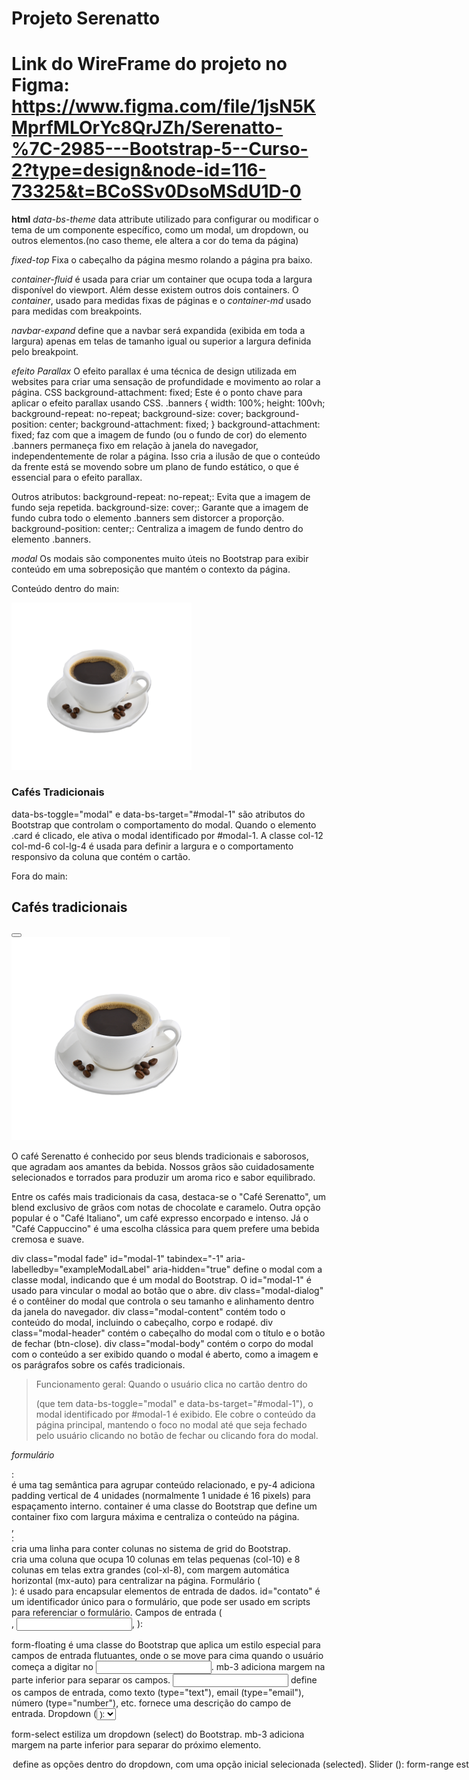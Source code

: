 # Projeto Serenatto

# Link do WireFrame do projeto no Figma: https://www.figma.com/file/1jsN5KMprfMLOrYc8QrJZh/Serenatto-%7C-2985---Bootstrap-5--Curso-2?type=design&node-id=116-73325&t=BCoSSv0DsoMSdU1D-0

**html**
*data-bs-theme* data attribute utilizado para configurar ou modificar o tema de um componente específico, como um modal, um dropdown, ou outros elementos.(no caso theme, ele altera a cor do tema da página)

*fixed-top* Fixa o cabeçalho da página mesmo rolando a página pra baixo.

*container-fluid* é usada para criar um container que ocupa toda a largura disponível do viewport. Além desse existem outros dois containers. O *container*, usado para medidas fixas de páginas e o *container-md* usado para medidas com breakpoints.

*navbar-expand* define que a navbar será expandida (exibida em toda a largura) apenas em telas de tamanho igual ou superior a largura definida pelo breakpoint.

*efeito Parallax* O efeito parallax é uma técnica de design utilizada em websites para criar uma sensação de profundidade e movimento ao rolar a página.
CSS background-attachment: fixed; Este é o ponto chave para aplicar o efeito parallax usando CSS.
.banners {
    width: 100%;
    height: 100vh;
    background-repeat: no-repeat;
    background-size: cover;
    background-position: center;
    background-attachment: fixed;
}
background-attachment: fixed; faz com que a imagem de fundo (ou o fundo de cor) do elemento .banners permaneça fixo em relação à janela do navegador, independentemente de rolar a página. Isso cria a ilusão de que o conteúdo da frente está se movendo sobre um plano de fundo estático, o que é essencial para o efeito parallax.

Outros atributos:
background-repeat: no-repeat;: Evita que a imagem de fundo seja repetida.
background-size: cover;: Garante que a imagem de fundo cubra todo o elemento .banners sem distorcer a proporção.
background-position: center;: Centraliza a imagem de fundo dentro do elemento .banners.

*modal* Os modais são componentes muito úteis no Bootstrap para exibir conteúdo em uma sobreposição que mantém o contexto da página.

Conteúdo dentro do main:
<div class="col-12 col-md-6 col-lg-4">
  <div class="card border-0 mx-auto btn" data-bs-toggle="modal" data-bs-target="#modal-1" style="width: 18rem;">
    <img src="./assets/produtos-cafe-tradicional.png" class="card-img-top" alt="Café preto.">
    <div class="card-body">
      <h3 class="card-text text-center fw-bold">Cafés Tradicionais</h3>
    </div>
  </div>
</div>
data-bs-toggle="modal" e data-bs-target="#modal-1" são atributos do Bootstrap que controlam o comportamento do modal. Quando o elemento .card é clicado, ele ativa o modal identificado por #modal-1.
A classe col-12 col-md-6 col-lg-4 é usada para definir a largura e o comportamento responsivo da coluna que contém o cartão.

Fora do main:
<div class="modal fade" id="modal-1" tabindex="-1" aria-labelledby="exampleModalLabel" aria-hidden="true">
  <div class="modal-dialog">
    <div class="modal-content">
      <div class="modal-header">
        <h2 class="modal-title fs-5 fw-bold" id="exampleModalLabel">Cafés tradicionais</h2>
        <button type="button" class="btn-close" data-bs-dismiss="modal" aria-label="Close"></button>
      </div>
      <div class="modal-body">
        <img src="./assets/produtos-cafe-tradicional.png" class="w-100" alt="Xícara de café preto">
        <p>O café Serenatto é conhecido por seus blends tradicionais e saborosos, que agradam aos amantes da bebida. Nossos grãos são cuidadosamente selecionados e torrados para produzir um aroma rico e sabor equilibrado.</p>
        <p>Entre os cafés mais tradicionais da casa, destaca-se o "Café Serenatto", um blend exclusivo de grãos com notas de chocolate e caramelo. Outra opção popular é o "Café Italiano", um café expresso encorpado e intenso. Já o "Café Cappuccino" é uma escolha clássica para quem prefere uma bebida cremosa e suave.</p>
      </div>
    </div>
  </div>
</div>
div class="modal fade" id="modal-1" tabindex="-1" aria-labelledby="exampleModalLabel" aria-hidden="true" define o modal com a classe modal, indicando que é um modal do Bootstrap. O id="modal-1" é usado para vincular o modal ao botão que o abre.
div class="modal-dialog" é o contêiner do modal que controla o seu tamanho e alinhamento dentro da janela do navegador.
div class="modal-content" contém todo o conteúdo do modal, incluindo o cabeçalho, corpo e rodapé.
div class="modal-header" contém o cabeçalho do modal com o título e o botão de fechar (btn-close).
div class="modal-body" contém o corpo do modal com o conteúdo a ser exibido quando o modal é aberto, como a imagem e os parágrafos sobre os cafés tradicionais.

>Funcionamento geral:
Quando o usuário clica no cartão dentro do <main> (que tem data-bs-toggle="modal" e data-bs-target="#modal-1"), o modal identificado por #modal-1 é exibido. Ele cobre o conteúdo da página principal, mantendo o foco no modal até que seja fechado pelo usuário clicando no botão de fechar ou clicando fora do modal.

*formulário*

<section class="py-4 container">:

<section> é uma tag semântica para agrupar conteúdo relacionado, e py-4 adiciona padding vertical de 4 unidades (normalmente 1 unidade é 16 pixels) para espaçamento interno.
container é uma classe do Bootstrap que define um container fixo com largura máxima e centraliza o conteúdo na página.
<div class="row">, <div class="col-10 col-xl-8 mx-auto">:

<div class="row"> cria uma linha para conter colunas no sistema de grid do Bootstrap.
<div class="col-10 col-xl-8 mx-auto"> cria uma coluna que ocupa 10 colunas em telas pequenas (col-10) e 8 colunas em telas extra grandes (col-xl-8), com margem automática horizontal (mx-auto) para centralizar na página.
Formulário (<form id="contato">):

<form> é usado para encapsular elementos de entrada de dados.
id="contato" é um identificador único para o formulário, que pode ser usado em scripts para referenciar o formulário.
Campos de entrada (<div class="form-floating mb-3">, <input>, <label>):

form-floating é uma classe do Bootstrap que aplica um estilo especial para campos de entrada flutuantes, onde o <label> se move para cima quando o usuário começa a digitar no <input>.
mb-3 adiciona margem na parte inferior para separar os campos.
<input> define os campos de entrada, como texto (type="text"), email (type="email"), número (type="number"), etc.
<label> fornece uma descrição do campo de entrada.
Dropdown (<select class="form-select mb-3" aria-label="Default select example">, <option>):

form-select estiliza um dropdown (select) do Bootstrap.
mb-3 adiciona margem na parte inferior para separar do próximo elemento.
<option> define as opções dentro do dropdown, com uma opção inicial selecionada (selected).
Slider (<input type="range" class="form-range input-range" id="nivel-satisfacao">):

form-range estiliza um slider do Bootstrap para seleção de valores contínuos.
input-range pode ser uma classe personalizada para estilos adicionais.
<input type="range"> cria um controle deslizante para selecionar um valor dentro de um intervalo.
Checkbox (<input class="form-check-input" type="checkbox" value="" id="flexCheckDefault">, <label class="form-check-label" for="flexCheckDefault">):

form-check-input estiliza uma checkbox do Bootstrap.
<label class="form-check-label"> fornece a descrição ou texto associado à checkbox.
Botão (<button type="button" class="btn botao-padrao w-100 fw-bold mt-3 py-3">Enviar</button>):

btn é uma classe do Bootstrap para estilizar botões.
botao-padrao pode ser uma classe personalizada para estilos adicionais.
w-100 define a largura do botão como 100% da largura do elemento pai.
fw-bold aplica negrito ao texto do botão.
mt-3 adiciona margem superior para separar do elemento anterior.
py-3 adiciona padding vertical (py) de 3 unidades ao redor do botão.
**fim-html**

**css**
*variáveis-globais*
body {
  --bege: #E6E0D6;
  --marrom-escuro: #816D4F;
  --marrom-claro: #B29463;
  font-family: 'Barlow', sans-serif;
}
Variáveis CSS (--bege, --marrom-escuro, --marrom-claro): Define variáveis de cor para facilitar a reutilização e manutenção das cores ao longo do estilo. Por exemplo, --marrom-claro é usado para a cor de fundo dos checkboxes e botões.

font-family: Define a fonte padrão para todo o documento como 'Barlow' e fallback para sans-serif caso 'Barlow' não esteja disponível.

*estilização-checkbox*
input[type=checkbox] {
  border: 2px solid var(--marrom-claro);
  box-shadow: none;
}

input[type=checkbox]:checked,
input[type="checkbox"]:focus {
  background-color: var(--marrom-claro);
  border-color: var(--marrom-claro);
  box-shadow: none;
  outline: none;
}
>Define o estilo dos checkboxes:
border e border-color definem a largura e a cor da borda.
box-shadow remove a sombra padrão.
background-color e border-color são modificados quando o checkbox está checked (marcado) ou focus (focado), utilizando a cor --marrom-claro.

*estilo slider* 
O termo "slider" no contexto web geralmente se refere a um controle deslizante ou uma barra de rolagem horizontal que permite aos usuários selecionar um valor dentro de um intervalo específico.

.input-range::-webkit-slider-thumb {
  background-color: var(--marrom-claro);
}
>Define o estilo do polegar do slider (input[type="range"]) em navegadores WebKit (como Chrome e Safari):
background-color define a cor de fundo do polegar como --marrom-claro.

*Dark-theme*
[data-bs-theme="dark"] {
  color: white;
}

[data-bs-theme="dark"] .nav-link,
[data-bs-theme="dark"] .card-body,
[data-bs-theme="dark"] .offcanvas,
[data-bs-theme="dark"] .accordion,
[data-bs-theme="dark"] .btn {
  --bs-nav-link-color: white;
  --bs-card-color: white;
  --bs-offcanvas-color: white;
  --bs-body-color: white;
  --bs-body-color: white;
}
>Define um tema escuro para elementos que tenham o atributo data-bs-theme="dark".
color: white; define a cor do texto como branco para todos os elementos dentro deste tema escuro.
--bs-nav-link-color, --bs-card-color, --bs-offcanvas-color, --bs-body-color são variáveis do Bootstrap que são alteradas para branco (white) para garantir que os elementos específicos (links de navegação, corpos de cartão, offcanvas, acordeões, botões) tenham o texto e fundo adequados ao tema escuro.
**fim-css**

**javascript**
    1. Seleção de Elementos HTML:

*const inputCheck = document.querySelector('#modo-noturno');*
inputCheck é uma variável que armazena o elemento HTML encontrado usando document.querySelector().
#modo-noturno é o seletor CSS usado para selecionar o elemento cujo id é modo-noturno.
Este elemento provavelmente é um <input type="checkbox"> em seu HTML que os usuários podem clicar para ativar ou desativar o modo noturno.

*const elemento = document.querySelector('body');*
elemento é uma variável que armazena o elemento HTML <body>, que é o elemento raiz do seu documento HTML.
Estamos selecionando <body> para poder adicionar um atributo data-bs-theme que controla o tema do site (dark ou light).

    2. Adicionando um Evento de Escuta:

*inputCheck.addEventListener('click', () => { ... });*
addEventListener() é um método que escuta por eventos em elementos HTML específicos.
Neste caso, estamos escutando o evento de clique (click) no elemento inputCheck (o checkbox #modo-noturno).

    3. Alternando entre Modo Escuro e Modo Claro:

*const modo = inputCheck.checked ? 'dark' : 'light';*
inputCheck.checked é uma propriedade que indica se o checkbox está marcado (true) ou desmarcado (false).
modo é uma variável que armazena 'dark' se o checkbox estiver marcado (indicando que o usuário quer o modo noturno) ou 'light' se o checkbox estiver desmarcado.

    4. Atualizando o Atributo data-bs-theme do <body>:

*elemento.setAttribute("data-bs-theme", modo);*
setAttribute() é um método que define ou atualiza o valor de um atributo em um elemento HTML.
Estamos usando isso para definir o atributo data-bs-theme do <body> para o valor de modo determinado anteriormente ('dark' ou 'light').

>Funcionamento:
Quando o usuário clica no checkbox #modo-noturno, o evento de clique é acionado.
O script verifica se o checkbox está marcado ou não (inputCheck.checked).
Com base nisso, decide se deve aplicar o tema escuro ('dark') ou o tema claro ('light') ao site.
O atributo data-bs-theme no <body> é atualizado dinamicamente com o valor do modo selecionado.
Isso permite que o CSS e possivelmente o JavaScript do seu site ajustem automaticamente o estilo do conteúdo com base no modo selecionado.
**fim-javascript**